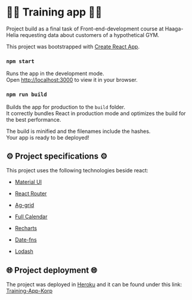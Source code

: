 # 💪🏽 Training app 💪🏽

Project build as a final task of Front-end-development course at Haaga-Helia requesting data about customers of a hypothetical GYM.

This project was bootstrapped with [Create React App](https://github.com/facebook/create-react-app).

### `npm start`

Runs the app in the development mode.\
Open [http://localhost:3000](http://localhost:3000) to view it in your browser.

### `npm run build`

Builds the app for production to the `build` folder.\
It correctly bundles React in production mode and optimizes the build for the best performance.

The build is minified and the filenames include the hashes.\
Your app is ready to be deployed!

## ⚙ Project specifications ⚙

This project uses the following technologies beside react:

- [Material UI](https://mui.com/)

- [React Router](https://reactrouter.com/)

- [Ag-grid](https://www.ag-grid.com)

- [Full Calendar](https://fullcalendar.io/docs#toc)

- [Recharts](https://recharts.org/en-US/)

- [Date-fns](https://date-fns.org/)

- [Lodash](https://lodash.com/)

##  🌐 Project deployment 🌐

The project was deployed in [Heroku](https://www.heroku.com/) and it can be found under this link: [Training-App-Korp](https://training-app-korp.herokuapp.com/)




